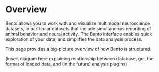 # Overview
Bento allows you to work with and visualize multimodal neuroscience datasets, in particular datasets that include simultaneous recording of animal behavior and neural activity. The Bento interface enables quick exploration of your data, and simplifies the data analysis process.

This page provides a big-picture overview of how Bento is structured.

(insert diagram here explaining relationship between database, gui, the format of loaded data, and (in the future) analysis plugins)
